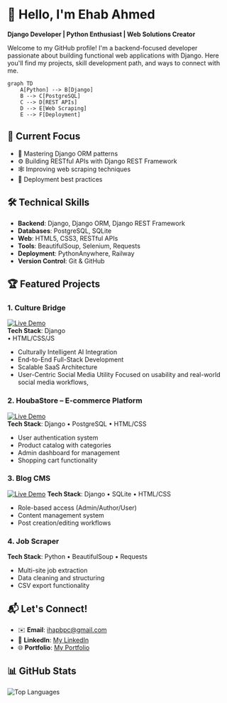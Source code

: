 # 👋 Hello, I'm Ehab Ahmed 

**Django Developer | Python Enthusiast | Web Solutions Creator**

Welcome to my GitHub profile! I'm a backend-focused developer passionate about building functional web applications with Django. Here you'll find my projects, skill development path, and ways to connect with me.



```mermaid
graph TD
    A[Python] --> B[Django]
    B --> C[PostgreSQL]
    C --> D[REST APIs]
    D --> E[Web Scraping]
    E --> F[Deployment]
```

## 🔭 Current Focus
- 🧩 Mastering Django ORM patterns  
- ⚙️ Building RESTful APIs with Django REST Framework  
- 🕸️ Improving web scraping techniques  
- 🚀 Deployment best practices  

## 🛠️ Technical Skills
- **Backend**: Django, Django ORM, Django REST Framework  
- **Databases**: PostgreSQL, SQLite  
- **Web**: HTML5, CSS3, RESTful APIs  
- **Tools**: BeautifulSoup, Selenium, Requests  
- **Deployment**: PythonAnywhere, Railway  
- **Version Control**: Git & GitHub  

## 🏆 Featured Projects
### 1. Culture Bridge
[![Live Demo](https://img.shields.io/badge/Live-Demo-brightgreen)](https://culturebridge.pythonanywhere.com/)  
**Tech Stack**: Django  
• HTML/CSS/JS
- Culturally Intelligent AI Integration  
- End-to-End Full-Stack Development 
- Scalable SaaS Architecture  
- User-Centric Social Media Utility
Focused on usability and real-world social media workflows,


### 2. HoubaStore – E‑commerce Platform  
[![Live Demo](https://img.shields.io/badge/Live-Demo-brightgreen)](https://houbastore.pythonanywhere.com/)  
**Tech Stack**: Django • PostgreSQL • HTML/CSS  
- User authentication system  
- Product catalog with categories  
- Admin dashboard for management  
- Shopping cart functionality  

### 3. Blog CMS  
[![Live Demo](https://img.shields.io/badge/Live-Demo-brightgreen)](https://blogplatfrom.pythonanywhere.com/) 
**Tech Stack**: Django • SQLite • HTML/CSS  
- Role-based access (Admin/Author/User)  
- Content management system  
- Post creation/editing workflows  

### 4. Job Scraper  
**Tech Stack**: Python • BeautifulSoup • Requests  
- Multi-site job extraction  
- Data cleaning and structuring  
- CSV export functionality  

## 📬 Let's Connect!
- ✉️ **Email**: ihapbpc@gmail.com  
- 💼 **LinkedIn**: [My LinkedIn](https://www.linkedin.com/in/ehab-ahmed-9467741b3/)  
- 🌐 **Portfolio**: [My Portfolio](https://ehabahmed0.pythonanywhere.com/)  

## 📊 GitHub Stats
![Top Languages](https://github-readme-stats.vercel.app/api/top-langs/?username=ehabahmed2&layout=compact&theme=radical)
